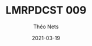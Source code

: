 ---
title: "LMRPDCST 009"
subtitle: "Théo Nets"
categorie: "Podcast"
date: 2021-03-19
draft: true

# post thumb
artists: "Théo Nets"
image: "https://i1.sndcdn.com/artworks-9WLLHo7yPhQScFrx-gWbTqg-t500x500.jpg"

soundcloudCode: "1011109039"
soundcloudColor: "f8ff04"

# meta description
description: "this is meta description"

# taxonomies
label: 
  - "LMR"

# post type
type: "post"
style: "Podcast"
---